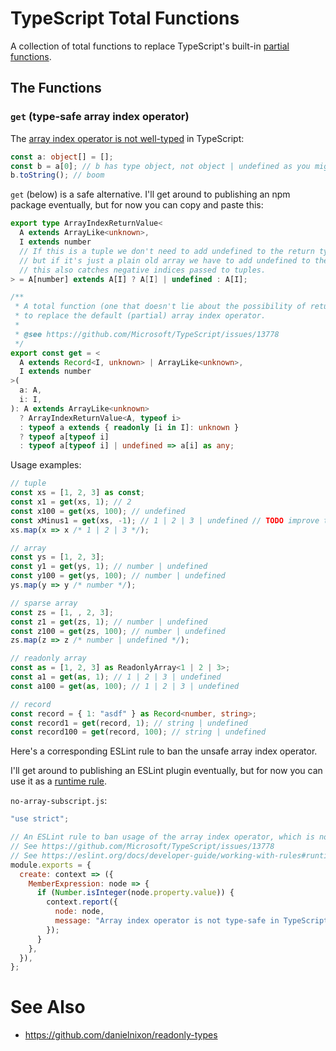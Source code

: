 # TypeScript Total Functions
A collection of total functions to replace TypeScript's built-in [partial functions](https://wiki.haskell.org/Partial_functions).

## The Functions

### `get` (type-safe array index operator)

The [array index operator is not well-typed](https://github.com/Microsoft/TypeScript/issues/13778) in TypeScript:

```typescript
const a: object[] = [];
const b = a[0]; // b has type object, not object | undefined as you might expect
b.toString(); // boom
```

`get` (below) is a safe alternative. I'll get around to publishing an npm package eventually, but for now you can copy and paste this:

```typescript
export type ArrayIndexReturnValue<
  A extends ArrayLike<unknown>,
  I extends number
  // If this is a tuple we don't need to add undefined to the return type,
  // but if it's just a plain old array we have to add undefined to the return type.
  // this also catches negative indices passed to tuples.
> = A[number] extends A[I] ? A[I] | undefined : A[I];

/**
 * A total function (one that doesn't lie about the possibility of returning undefined)
 * to replace the default (partial) array index operator.
 *
 * @see https://github.com/Microsoft/TypeScript/issues/13778
 */
export const get = <
  A extends Record<I, unknown> | ArrayLike<unknown>,
  I extends number
>(
  a: A,
  i: I,
): A extends ArrayLike<unknown>
  ? ArrayIndexReturnValue<A, typeof i>
  : typeof a extends { readonly [i in I]: unknown }
  ? typeof a[typeof i]
  : typeof a[typeof i] | undefined => a[i] as any;
```

Usage examples:

```typescript
// tuple
const xs = [1, 2, 3] as const;
const x1 = get(xs, 1); // 2
const x100 = get(xs, 100); // undefined
const xMinus1 = get(xs, -1); // 1 | 2 | 3 | undefined // TODO improve this
xs.map(x => x /* 1 | 2 | 3 */);

// array
const ys = [1, 2, 3];
const y1 = get(ys, 1); // number | undefined
const y100 = get(ys, 100); // number | undefined
ys.map(y => y /* number */);

// sparse array
const zs = [1, , 2, 3];
const z1 = get(zs, 1); // number | undefined
const z100 = get(zs, 100); // number | undefined
zs.map(z => z /* number | undefined */);

// readonly array
const as = [1, 2, 3] as ReadonlyArray<1 | 2 | 3>;
const a1 = get(as, 1); // 1 | 2 | 3 | undefined
const a100 = get(as, 100); // 1 | 2 | 3 | undefined

// record
const record = { 1: "asdf" } as Record<number, string>;
const record1 = get(record, 1); // string | undefined
const record100 = get(record, 100); // string | undefined
```

Here's a corresponding ESLint rule to ban the unsafe array index operator.

I'll get around to publishing an ESLint plugin eventually, but for now you can use it as a [runtime rule](https://eslint.org/docs/developer-guide/working-with-rules#runtime-rules).

`no-array-subscript.js`:

```javascript
"use strict";

// An ESLint rule to ban usage of the array index operator, which is not well-typed in TypeScript.
// See https://github.com/Microsoft/TypeScript/issues/13778
// See https://eslint.org/docs/developer-guide/working-with-rules#runtime-rules
module.exports = {
  create: context => ({
    MemberExpression: node => {
      if (Number.isInteger(node.property.value)) {
        context.report({
          node: node,
          message: "Array index operator is not type-safe in TypeScript.",
        });
      }
    },
  }),
};
```


# See Also
* https://github.com/danielnixon/readonly-types
